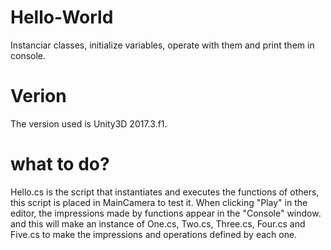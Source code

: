 # Hello-World
Instanciar classes, initialize variables, operate with them and print them in console.

# Verion
The version used is Unity3D 2017.3.f1.

# what to do?
Hello.cs is the script that instantiates and executes the functions of others, this script is placed in MainCamera to test it.
When clicking "Play" in the editor, the impressions made by functions appear in the "Console" window.
and this will make an instance of One.cs, Two.cs, Three.cs, Four.cs and Five.cs to make the impressions and operations defined by each one.
